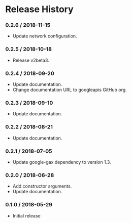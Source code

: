 # Release History

### 0.2.6 / 2018-11-15

* Update network configuration.

### 0.2.5 / 2018-10-18

* Release v2beta3.

### 0.2.4 / 2018-09-20

* Update documentation.
* Change documentation URL to googleapis GitHub org.

### 0.2.3 / 2018-09-10

* Update documentation.

### 0.2.2 / 2018-08-21

* Update documentation.

### 0.2.1 / 2018-07-05

* Update google-gax dependency to version 1.3.

### 0.2.0 / 2018-06-28

* Add constructor arguments.
* Update documentation.

### 0.1.0 / 2018-05-29

* Initial release
